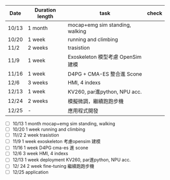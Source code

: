 | Date  | Duration length | task                            | check |
| ----- | --------------- | ------------------------------- | ----- |
| 10/13 | 1 month         | mocap+emg sim standing, walking |       |
| 10/20 | 1 week          | running and climbing            |       |
| 11/2  | 2 weeks         | trasistion                      |       |
| 11/9  | 1 week          | Exoskeleton 模型考慮 OpenSim 建模     |       |
| 11/16 | 1 week          | D4PG + CMA-ES 整合進 Scone         |       |
| 12/6  | 3 weeks         | HMI, 4 indexs                   |       |
| 12/13 | 1 week          | KV260, par進python, NPU acc.     |       |
| 12/24 | 2 weeks         | 模擬微調，繼續跑跑步機                     |       |
| 12/25 | -               | 應用程式開發                          |       |


- [ ] 10/13 1 month mocap+emg sim standing, walking
- [ ] 10/20 1 week running and climbing
- [ ] 11//2 2 week trasistion
- [ ] 11/9 1 week exoskeleton 考慮opensim 建模
- [ ] 11/16 1 week D4PG cma-es 進 scone
- [ ] 12/6 3 week HMI, 4 indexs
- [ ] 12/13 1 week deployment KV260, par進python, NPU acc.
- [ ] 12/ 24 2 week fine-tuning 繼續跑跑步機
- [ ] 12/25 application